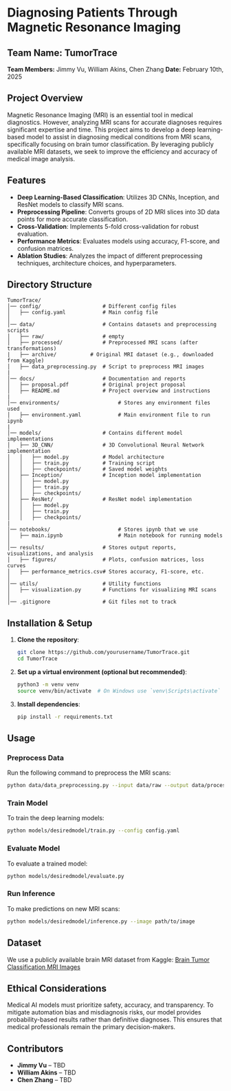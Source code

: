 # Diagnosing Patients Through Magnetic Resonance Imaging

## Team Name: TumorTrace

**Team Members:** Jimmy Vu, William Akins, Chen Zhang
**Date:** February 10th, 2025

## Project Overview

Magnetic Resonance Imaging (MRI) is an essential tool in medical diagnostics. However, analyzing MRI scans for accurate diagnoses requires significant expertise and time. This project aims to develop a deep learning-based model to assist in diagnosing medical conditions from MRI scans, specifically focusing on brain tumor classification. By leveraging publicly available MRI datasets, we seek to improve the efficiency and accuracy of medical image analysis.

## Features

- **Deep Learning-Based Classification**: Utilizes 3D CNNs, Inception, and ResNet models to classify MRI scans.
- **Preprocessing Pipeline**: Converts groups of 2D MRI slices into 3D data points for more accurate classification.
- **Cross-Validation**: Implements 5-fold cross-validation for robust evaluation.
- **Performance Metrics**: Evaluates models using accuracy, F1-score, and confusion matrices.
- **Ablation Studies**: Analyzes the impact of different preprocessing techniques, architecture choices, and hyperparameters.

## Directory Structure

```plaintext
TumorTrace/
│── config/                    # Different config files
│   ├── config.yaml            # Main config file
│
│── data/                      # Contains datasets and preprocessing scripts
│   ├── raw/                   # empty
│   ├── processed/             # Preprocessed MRI scans (after transformations)
|   ├── archive/	       # Original MRI dataset (e.g., downloaded from Kaggle)
│   ├── data_preprocessing.py  # Script to preprocess MRI images
|
│── docs/                      # Documentation and reports
│   ├── proposal.pdf           # Original project proposal
│   ├── README.md              # Project overview and instructions
|
│── environments/                   # Stores any environment files used
│   ├── environment.yaml            # Main environment file to run ipynb
|
│── models/                    # Contains different model implementations
│   ├── 3D_CNN/                # 3D Convolutional Neural Network implementation
│   │   ├── model.py           # Model architecture
│   │   ├── train.py           # Training script
│   │   ├── checkpoints/       # Saved model weights
│   ├── Inception/             # Inception model implementation
│   │   ├── model.py
│   │   ├── train.py
│   │   ├── checkpoints/
│   ├── ResNet/                # ResNet model implementation
│   │   ├── model.py
│   │   ├── train.py
│   │   ├── checkpoints/
|
│── notebooks/                      # Stores ipynb that we use
│   ├── main.ipynb                  # Main notebook for running models
│
│── results/                   # Stores output reports, visualizations, and analysis
│   ├── figures/               # Plots, confusion matrices, loss curves
│   ├── performance_metrics.csv# Stores accuracy, F1-score, etc.
│
│── utils/                     # Utility functions
│   ├── visualization.py       # Functions for visualizing MRI scans
│
│── .gitignore                 # Git files not to track
```

## Installation & Setup

1. **Clone the repository**:
   ```sh
   git clone https://github.com/yourusername/TumorTrace.git
   cd TumorTrace
   ```
2. **Set up a virtual environment (optional but recommended)**:
   ```sh
   python3 -m venv venv
   source venv/bin/activate  # On Windows use `venv\Scripts\activate`
   ```
3. **Install dependencies**:
   ```sh
   pip install -r requirements.txt
   ```

## Usage

### Preprocess Data

Run the following command to preprocess the MRI scans:

```sh
python data/data_preprocessing.py --input data/raw --output data/processed
```

### Train Model

To train the deep learning models:

```sh
python models/desiredmodel/train.py --config config.yaml
```

### Evaluate Model

To evaluate a trained model:

```sh
python models/desiredmodel/evaluate.py
```

### Run Inference

To make predictions on new MRI scans:

```sh
python models/desiredmodel/inference.py --image path/to/image
```

## Dataset

We use a publicly available brain MRI dataset from Kaggle:
[Brain Tumor Classification MRI Images](https://www.kaggle.com/datasets/jarvisgroot/brain-tumor-classification-mri-images)

## Ethical Considerations

Medical AI models must prioritize safety, accuracy, and transparency. To mitigate automation bias and misdiagnosis risks, our model provides probability-based results rather than definitive diagnoses. This ensures that medical professionals remain the primary decision-makers.

## Contributors

- **Jimmy Vu** – TBD
- **William Akins** – TBD
- **Chen Zhang** – TBD
